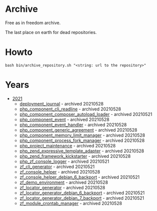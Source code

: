 # Archive

Free as in freedom archive.

The last place on earth for dead repositories.

# Howto

```
bash bin/archive_repository.sh "<string: url to the repository>"
```

# Years

* [2021](2021)
    * [deployment_journal](2021/deployment_journal) - archived 20210528
    * [php_component_cli_readline](2021/php_component_cli/readline) - archived 20210528
    * [php_component_composer_autoload_loader](2021/php_component_composer_autoload_loader) - archived 20210521
    * [php_component_event](2021/php_component_event) - archived 20210528
    * [php_component_event_handler](2021/php_component_event_handler) - archived 20210528
    * [php_component_generic_agreement](2021/php_component_generic_agreement) - archived 20210528
    * [php_component_memory_limit_manager](2021/php_component_memory_limit_manager) - archived 20210528
    * [php_component_process_fork_manager](2021/php_component_process_fork_manager) - archived 20210528
    * [php_project_maintenance](2021/php_project_maintenance) - archived 20210528
    * [php_zend_expressive_template_adapter](2021/php_zend_expressive_template_adapter) - archived 20210528
    * [php_zend_framework_kickstarter](2021/php_zend_framework_kickstarter) - archived 20210528
    * [php_zf_console_logger](2021/php_zf_console_logger) - archived 20210521
    * [zf_cli_generator](2021/zf_cli_generator) - archived 20210521
    * [zf_console_helper](2021/zf_console_helper) - archived 20210528
    * [zf_console_helper_debian_6_backport](2021/zf_console_helper_debian_6_backport) - archived 20210521
    * [zf_demo_environment](2021/zf_demo_environment) - archived 20210528
    * [zf_locator_generator](2021/zf_locator_generator) - archived 20210528
    * [zf_locator_generator_debian_6_backport](2021/zf_locator_generator_debian_6_backport) - archived 20210521
    * [zf_locator_generator_debian_7_backport](2021/zf_locator_generator_debian_7_backport) - archived 20210521
    * [zf_module_crontab_manager](2021/zf_module_crontab_manager) - archived 20210528
